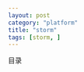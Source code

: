 ```yaml
---
layout: post
category: "platform"
title: "storm"
tags: [storm, ]
---
```


目录

<!-- TOC -->


<!-- /TOC -->
